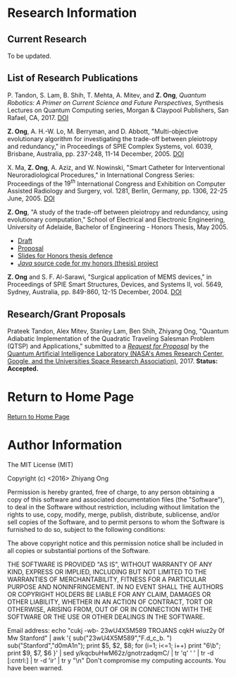 #	Research Information

##	Current Research

To be updated. 

##	List of Research Publications



P. Tandon, S. Lam, B. Shih, T. Mehta, A. Mitev, and **Z. Ong**, *Quantum Robotics: A Primer on Current Science and Future Perspectives*, Synthesis Lectures on Quantum Computing series, Morgan & Claypool Publishers, San Rafael, CA, 2017. [DOI](https://dx.doi.org/10.2200/S00746ED1V01Y201612QMC010)



**Z. Ong**, A. H.-W. Lo, M. Berryman, and D. Abbott, "Multi-objective evolutionary algorithm for investigating the trade-off between pleiotropy and redundancy," in Proceedings of SPIE Complex Systems, vol. 6039, Brisbane, Australia, pp. 237-248, 11-14 December, 2005. [DOI](http://dx.doi.org/10.1117/12.638406)


X. Ma, **Z. Ong**, A. Aziz, and W. Nowinski, "Smart Catheter for Interventional Neuroradiological Procedures," in International Congress Series: Proceedings of the $19^{th}$ International Congress and Exhibition on Computer Assisted Radiology and Surgery, vol. 1281, Berlin, Germany, pp. 1306, 22-25 June, 2005. [DOI](http://dx.doi.org/10.1016/j.ics.2005.03.281)


**Z. Ong**, "A study of the trade-off between pleiotropy and redundancy, using evolutionary computation," School of Electrical and Electronic Engineering, University of Adelaide, Bachelor of Engineering - Honors Thesis, May 2005.
+ [Draft](./uni-adelaide/zhiyangThesis.pdf)
+ [Proposal](./uni-adelaide/proposal_final.pdf)
+ [Slides for Honors thesis defence](./uni-adelaide/fyp_seminar_v0.6.ppt)
+ [*Java* source code for my honors (thesis) project](https://github.com/eda-ricercatore/NetSim)


**Z. Ong** and S. F. Al-Sarawi, "Surgical application of MEMS devices," in Proceedings of SPIE Smart Structures, Devices, and Systems II, vol. 5649, Sydney, Australia, pp. 849-860, 12-15 December, 2004. [DOI](http://dx.doi.org/10.1117/12.609912)




##	Research/Grant Proposals

Prateek Tandon, Alex Mitev, Stanley Lam, Ben Shih, Zhiyang Ong, "Quantum
	Adiabatic Implementation of the Quadratic Traveling Salesman Problem
	(QTSP) and Applications," submitted to a [*Request for Proposal*](http://www.usra.edu/quantum/rfp/QuAIL_RFP_Cycle3.pdf)
	by the [Quantum Artificial Intelligence Laboratory (NASA's Ames Research Center, Google, and the Universities Space Research Association)](http://www.usra.edu/quantum/rfp/), 2017. **Status: Accepted.** 























#	Return to Home Page

[Return to Home Page](../README.md)

#	Author Information

The MIT License (MIT)

Copyright (c) <2016> Zhiyang Ong

Permission is hereby granted, free of charge, to any person obtaining a copy of this software and associated documentation files (the "Software"), to deal in the Software without restriction, including without limitation the rights to use, copy, modify, merge, publish, distribute, sublicense, and/or sell copies of the Software, and to permit persons to whom the Software is furnished to do so, subject to the following conditions:

The above copyright notice and this permission notice shall be included in all copies or substantial portions of the Software.

THE SOFTWARE IS PROVIDED "AS IS", WITHOUT WARRANTY OF ANY KIND, EXPRESS OR IMPLIED, INCLUDING BUT NOT LIMITED TO THE WARRANTIES OF MERCHANTABILITY, FITNESS FOR A PARTICULAR PURPOSE AND NONINFRINGEMENT. IN NO EVENT SHALL THE AUTHORS OR COPYRIGHT HOLDERS BE LIABLE FOR ANY CLAIM, DAMAGES OR OTHER LIABILITY, WHETHER IN AN ACTION OF CONTRACT, TORT OR OTHERWISE, ARISING FROM, OUT OF OR IN CONNECTION WITH THE SOFTWARE OR THE USE OR OTHER DEALINGS IN THE SOFTWARE.

Email address: echo "cukj -wb- 23wU4X5M589 TROJANS cqkH wiuz2y 0f Mw Stanford" | awk '{ sub("23wU4X5M589","F.d_c_b. ") sub("Stanford","d0mA1n"); print $5, $2, $8; for (i=1; i<=1; i++) print "6\b"; print $9, $7, $6 }' | sed y/kqcbuHwM62z/gnotrzadqmC/ | tr 'q' ' ' | tr -d [:cntrl:] | tr -d 'ir' | tr y "\n"		Don't compromise my computing accounts. You have been warned.

